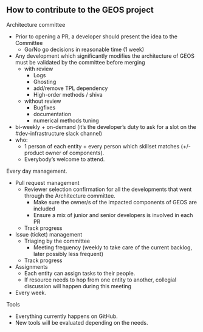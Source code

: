 How to contribute to the GEOS project
-------------------------------------

Architecture committee
- Prior to opening a PR, a developer should present the idea to the Committee
    - Go/No go decisions in reasonable time (1 week)
- Any development which significantly modifies the architecture of GEOS must be validated by the committee before merging
    - with review
        - Logs
        - Ghosting
        - add/remove TPL dependency
        - High-order methods / shiva
    - without review
        - Bugfixes
        - documentation
        - numerical methods tuning
- bi-weekly + on-demand (it’s the developer’s duty to ask for a slot on the #dev-infrastructure slack channel)
- who:
    - 1 person of each entity + every person which skillset matches (+/- product owner of components).
    - Everybody’s welcome to attend.

Every day management.
- Pull request management
    - Reviewer selection confirmation for all the developments that went through the Architecture committee.
        - Make sure the owner/s of the impacted components of GEOS are included
        - Ensure a mix of junior and senior developers is involved in each PR
    - Track progress
- Issue (ticket) management
    - Triaging by the committee
        - Meeting frequency (weekly to take care of the current backlog, later possibly less frequent)
    - Track progress
- Assignments
    - Each entity can assign tasks to their people.
    - If resource needs to hop from one entity to another, collegial discussion will happen during this meeting
- Every week.

Tools
- Everything currently happens on GitHub.
- New tools will be evaluated depending on the needs.
